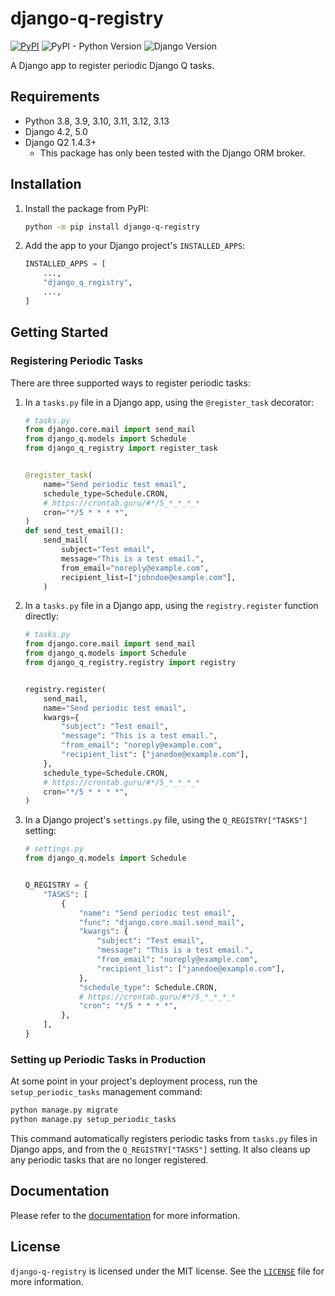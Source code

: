 # django-q-registry

[![PyPI](https://img.shields.io/pypi/v/django-q-registry)](https://pypi.org/project/django-q-registry/)
![PyPI - Python Version](https://img.shields.io/pypi/pyversions/django-q-registry)
![Django Version](https://img.shields.io/badge/django-4.2%20%7C%205.0-%2344B78B?labelColor=%23092E20)
<!-- https://shields.io/badges -->
<!-- django-4.2 | 5.0-#44B78B -->
<!-- labelColor=%23092E20 -->

A Django app to register periodic Django Q tasks.

## Requirements

- Python 3.8, 3.9, 3.10, 3.11, 3.12, 3.13
- Django 4.2, 5.0
- Django Q2 1.4.3+
  - This package has only been tested with the Django ORM broker.

## Installation

1. Install the package from PyPI:

    ```bash
    python -m pip install django-q-registry
    ```

2. Add the app to your Django project's `INSTALLED_APPS`:

    ```python
    INSTALLED_APPS = [
        ...,
        "django_q_registry",
        ...,
    ]
    ```

## Getting Started

### Registering Periodic Tasks

There are three supported ways to register periodic tasks:

1. In a `tasks.py` file in a Django app, using the `@register_task` decorator:

    ```python
    # tasks.py
    from django.core.mail import send_mail
    from django_q.models import Schedule
    from django_q_registry import register_task


    @register_task(
        name="Send periodic test email",
        schedule_type=Schedule.CRON,
        # https://crontab.guru/#*/5_*_*_*_*
        cron="*/5 * * * *",
    )
    def send_test_email():
        send_mail(
            subject="Test email",
            message="This is a test email.",
            from_email="noreply@example.com",
            recipient_list=["johndoe@example.com"],
        )
    ```

2. In a `tasks.py` file in a Django app, using the `registry.register` function directly:

    ```python
    # tasks.py
    from django.core.mail import send_mail
    from django_q.models import Schedule
    from django_q_registry.registry import registry


    registry.register(
        send_mail,
        name="Send periodic test email",
        kwargs={
            "subject": "Test email",
            "message": "This is a test email.",
            "from_email": "noreply@example.com",
            "recipient_list": ["janedoe@example.com"],
        },
        schedule_type=Schedule.CRON,
        # https://crontab.guru/#*/5_*_*_*_*
        cron="*/5 * * * *",
    )
    ```

3. In a Django project's `settings.py` file, using the `Q_REGISTRY["TASKS"]` setting:

    ```python
    # settings.py
    from django_q.models import Schedule


    Q_REGISTRY = {
        "TASKS": [
            {
                "name": "Send periodic test email",
                "func": "django.core.mail.send_mail",
                "kwargs": {
                    "subject": "Test email",
                    "message": "This is a test email.",
                    "from_email": "noreply@example.com",
                    "recipient_list": ["janedoe@example.com"],
                },
                "schedule_type": Schedule.CRON,
                # https://crontab.guru/#*/5_*_*_*_*
                "cron": "*/5 * * * *",
            },
        ],
    }
    ```

### Setting up Periodic Tasks in Production

At some point in your project's deployment process, run the `setup_periodic_tasks` management command:

```bash
python manage.py migrate
python manage.py setup_periodic_tasks
```

This command automatically registers periodic tasks from `tasks.py` files in Django apps, and from the `Q_REGISTRY["TASKS"]` setting. It also cleans up any periodic tasks that are no longer registered.

## Documentation

Please refer to the [documentation](https://django-q-registry.westervelt.dev/) for more information.

## License

`django-q-registry` is licensed under the MIT license. See the [`LICENSE`](LICENSE) file for more information.
